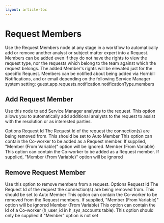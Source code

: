 ```yaml
---
layout: article-toc
---
```

# Request Members
Use the Request Members node at any stage in a workflow to automatically add or remove another analyst or subject matter expert into a Request. Members can be added even if they do not have the rights to view the request type, nor the requests which belong to the team against which the request belongs. The added Member's rights will be elevated just for the specific Request. Members can be notified about being added via Hornbill Notifications, and or email depending on the following Service Manager system setting: guest.app.requests.notification.notificationType.members

## Add Request Member
Use this node to add Service Manager analysts to the request. This option allows you to automatically add additional analysts to the request to assist with the resolution or as interested parties.

Options
Request Id
The Request Id of the request the connection(s) are being removed from. This should be set to Auto
Member
This option can contain the Co-worker to be added as a Request member. If supplied, "Member (From Variable)" option will be ignored.
Member (From Variable)
This option can contain the Co-worker to be added as a Request member. If supplied, "Member (From Variable)" option will be ignored

## Remove Request Member
Use this option to remove members from a request.
Options
Request Id
The Request Id of the request the connection(s) are being removed from. This should be set to Auto
Member
This option can contain the Co-worker to be removed from the Request members. If supplied, "Member (From Variable)" option will be ignored
Member (From Variable)
This option can contain the Id of a Co-worker (h_user_id in h_sys_accounts table). This option should only be supplied if "Member" option is not set